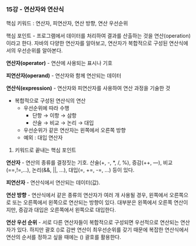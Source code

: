### 15강 - 연산자와 연산식

핵심 키워드 : 연산자, 피연산자, 연산 방향, 연산 우선순위

핵심 포인트 - 프로그램에서 데이터를 처리하여 결과를 산출하는 것을 연산(operation)이라고 한다. 자바의 다양한 연산자를 알아보고, 연산자가 복합적으로 구성된 연산식에서의 우선순위를 알아본다.

**연산자(operator)** - 연산에 사용되는 표시나 기호

**피연산자(operand)** - 연산자와 함께 연산되는 데이터

**연산식(expression)** - 연산자와 피연산자를 사용하여 연산 과정을 기술한 것

- 복합적으로 구성된 연산식의 연산
    - 우선순위에 따라 수행
        - 단항 → 이항 → 삼항
        - 산술 → 비교 → 논리 → 대입
    - 우선순위가 같은 연산자는 왼쪽에서 오른쪽 방향
    - 예외 : 대입 연산자

1. 키워드로 끝내는 핵심 포인트

**연산자** - 연산의 종류를 결정짓는 기호. 산술(+, -, *, /, %), 증감(++, —), 비교(==,!=,…), 논리(&&, ||, ...), 대입(=, +=, -=, …) 등이 있다.

**피연산자** - 연산식에서 연산되는 데이터(값).

**연산 방향** - 연산식에서 같은 종류의 연산자가 여러 개 사용될 경우, 왼쪽에서 오른쪽으로 또는 오른쪽에서 왼쪽으로 연산되는 방향이 있다. 대부분은 왼쪽에서 오른쪽 연산이지만, 증감과 대입은 오른쪽에서 왼쪽으로 대입한다.

**연산 우선 순위** - 서로 다른 연산자들이 복합적으로 구성되면 우선적으로 연산되는 연산자가 있다. 하지만 괄호 ()로 감싼 연산이 최우선순위를 갖기 때문에 복잡한 연산식에서 연산의 순서를 정하고 싶을 때에는 () 괄호를 활용한다.